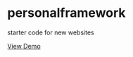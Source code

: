 # personalframework
starter code for new websites

[View Demo](https://kalebmiranda.github.io/personalframework)
